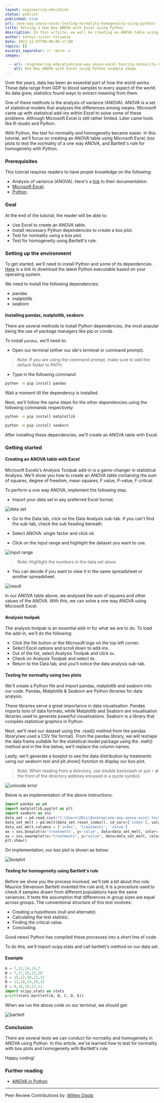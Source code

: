 ```yaml
---
layout: engineering-education
status: publish
published: true
url: /one-way-anova-excel-testing-normality-homogeneity-using-python/
title: Solving a One Way ANOVA with Excel using Python
description: In this article, we will be creating an ANOVA table using Microsoft Excel, box plots to test the normality of a one way ANOVA, and Bartlett's rule for homogeneity with Python.
author: kuteyi-victor-toluwase
date: 2021-12-07T00:00:00-17:00
topics: []
excerpt_separator: <!--more-->
images:

  - url: /engineering-education/one-way-anova-excel-testing-normality-homogeneity-using-python/hero.jpg
    alt: One Way ANOVA with Excel using Python example image
---
```

Over the years, data has been an essential part of how the world works. These data range from GDP to blood samples to every aspect of the world. As data grew, statistics found ways to extract meaning from them. 
<!--more-->
One of these methods is the analysis of variance (ANOVA). ANOVA is a set of statistical models that analyses the differences among means. Microsoft came up with statistical add-ins within Excel to solve some of these problems. Although Microsoft Excel is still rather limited. Later came tools like R-studio and Python. 

With Python, the test for normality and homogeneity became easier. In this tutorial, we'll focus on creating an ANOVA table using Microsoft Excel, box plots to test the normality of a one way ANOVA, and Bartlett's rule for homogeneity with Python.

### Prerequisites
This tutorial requires readers to have proper knowledge on the following:
- Analysis of variance (ANOVA). Here's a [link](https://www.investopedia.com/terms/a/anova.asp) to their documentation.
- [Microsoft Excel](https://www.guru99.com/excel-tutorials.html).
- [Python](https://www.python.org/).

### Goal
At the end of the tutorial, the reader will be able to:
- Use Excel to create an ANOVA table.
- Install necessary Python dependencies to create a box plot.
- Test for normality using a box plot.
- Test for homogeneity using Bartlett's rule.

### Setting up the environment
To get started, we'll need to install Python and some of its dependencies. [Here](https://www.python.org/downloads/) is a link to download the latest Python executable based on your operating system. 

We need to install the following dependencies:
- pandas
- matplotlib
- seaborn

#### Installing pandas, matplotlib, seaborn
There are several methods to install Python dependencies, the most popular being the use of package managers like pip or conda. 

To install `pandas`, we'll need to:
- Open our terminal (either our ide's terminal or command prompt).

>Note: If you are using the command prompt, make sure to add the default folder to PATH.

- Type in the following command:
```bash
python -m pip install pandas
```
Wait a moment till the dependency is installed. 

Next, we'll follow the same steps for the other dependencies using the following commands respectively:
```bash
python -m pip install matplotlib
```

```bash
python -m pip install seaborn
```

After installing these dependencies, we'll create an ANOVA table with Excel.

### Getting started
#### Creating an ANOVA table with Excel
Microsoft Excels's Analysis Toolpak add-in is a game-changer in statistical Analysis. We'll show you how to create an ANOVA table containing the sum of squares, degree of freedom, mean squares, F value, P-value, F critical.

To perform a one way ANOVA, implement the following step.
- Import your data set in any preferred Excel format.

![data set](/engineering-education/one-way-anova-excel-testing-normality-homogeneity-using-python/data-set.jpg)

- Go to the Data tab, click on the Data Analysis sub-tab. if you can't find the sub-tab, check the sub heading beneath.

- Select ANOVA: single factor and click ok.
- Click on the input range and highlight the dataset you want to use.

![input range](/engineering-education/one-way-anova-excel-testing-normality-homogeneity-using-python/input-range.jpg)

>Note: Highlight the numbers in the data set alone.

- You can decide if you want to view it in the same spreadsheet or another spreadsheet.

![result](/engineering-education/one-way-anova-excel-testing-normality-homogeneity-using-python/result.jpg)

In our ANOVA table above, we analysed the sum of squares and other values of the ANOVA. With this, we can solve a one way ANOVA using Microsoft Excel.

#### Analysis toolpak
The analysis toolpak is an essential add-in for what we are to do. To load the add-in, we'll do the following:
- Click the file button or the Microsoft logo on the top left corner.
- Select Excel options and scroll down to add-ins.
- Out of the list, select Analysis Toolpak and click `Go`.
- Check on Analysis Toolpak and select `Ok`.
- Return to the Data tab, and you'll notice the data analysis sub-tab.

#### Testing for normality using box plots
We'll create a Python file and import pandas, matplotlib and seaborn into our code. Pandas, Matplotlib & Seaborn are Python libraries for data analysis. 

These libraries serve a great importance in data visualisation. Pandas imports tons of data formats, while Matplotlib and Seaborn are visualisation libraries used to generate powerful visualisations. Seaborn is a library that compiles statistical graphics in Python.

Next, we'll read our dataset using the .read() method from the pandas library(we used a CSV file format). From the pandas library, we will reshape the data frame suitable for the statistical model package using the .melt() method and in the line below, we'll replace the column names. 

Lastly, we'll generate a boxplot to see the data distribution by treatments using our seaborn tool and plt.show() function to display our box plot.

>Note: When reading from a directory, use double backslash or put `r` at the front of the directory address encased in a quote symbol.

![unicode error](/engineering-education/one-way-anova-excel-testing-normality-homogeneity-using-python/unicode-error.jpg)

Below is an implementation of the above instructions:
```python
import pandas as pd
import matplotlib.pyplot as plt
import seaborn as sns
data_set = pd.read_csv(r"C:\Users\DELL\Desktop\one-way-anova-excel-testing-normality-homogeneity-using-python\assignments.csv")
data_set_melt = pd.melt(data_set.reset_index(), id_vars=['index'], value_vars=['A', 'B', 'C', 'D', 'E'])
data_set_melt.columns = ['index', 'treatments', 'value']
ax = sns.boxplot(x='treatments', y='value', data=data_set_melt, color='#99c2a2')
ax = sns.swarmplot(x="treatments", y="value", data=data_set_melt, color='#7d0013')
plt.show()
```

On implementation, our box plot is shown as below:

![boxplot](/engineering-education/one-way-anova-excel-testing-normality-homogeneity-using-python/boxplot.jpg)

#### Testing for homogeneity using Bartlett's rule
Before we show you the process involved, we'll talk a bit about this rule. Maurice Stevenson Bartlett invented the rule and, it is a procedure used to check if samples drawn from different populations have the same variances. It tests the assumption that differences in group sizes are equal across groups. The conventional structure of this test involves:
- Creating a hypothesis (null and alternate).
- Calculating the test statistic.
- Finding the critical value.
- Concluding.

Good news! Python has compiled these processes into a short line of code.

To do this, we'll import scipy.stats and call bartlett's method on our data set.

#### Example
```python
A = 7,12,14,19,7
B = 7,17,18,25,10
C = 15,12,18,22,11
D = 11,18,19,19,15
E = 9,18,19,23,11
import scipy.stats as stats 
print(stats.bartlett(A, B, C, D, E))
```

When we run the above code on our terminal, we should get:

![bartlett](/engineering-education/one-way-anova-excel-testing-normality-homogeneity-using-python/bartlett.jpg)

### Conclusion
There are several tests we can conduct for normality and homogeneity in ANOVA using Python. In this article, we've learned how to test for normality with box plots and homogeneity with Bartlett's rule. 

Happy coding!

### Further reading
- [ANOVA in Python](https://www.marsja.se/four-ways-to-conduct-one-way-anovas-using-python/)

---
Peer Review Contributions by: [Willies Ogola](/engineering-education/authors/willies-ogola/)

